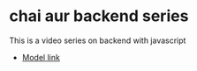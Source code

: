  # chai aur backend series

 This is a video series on backend with javascript

 - [Model link](https://app.eraser.io/workspace/YtPqZ1VogxGy1jzIDkzj)